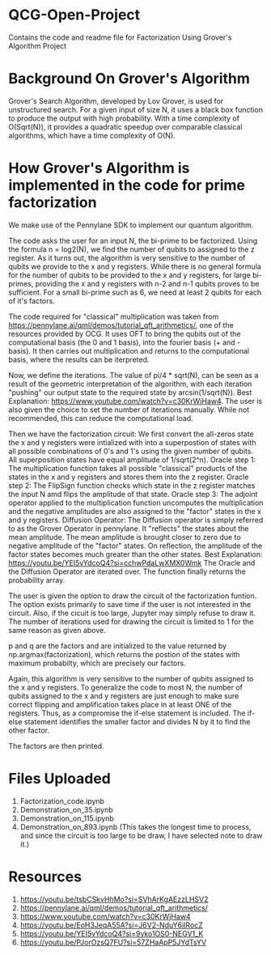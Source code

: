 # QCG-Open-Project
Contains the code and readme file for Factorization Using Grover's Algorithm Project

# Background On Grover's Algorithm
Grover's Search Algorithm, developed by Lov Grover, is used for unstructured search. For a given input of size N, it uses a black box function to produce the output with high probability. With a time complexity of O(Sqrt(N)), it provides a quadratic speedup over comparable classical algorithms, which have a time complexity of O(N).

# How Grover's Algorithm is implemented in the code for prime factorization
We make use of the Pennylane SDK to implement our quantum algorithm.

The code asks the user for an input N, the bi-prime to be factorized.
Using the formula n = log2(N), we find the number of qubits to assigned to the z register.
As it turns out, the algorithm is very sensitive to the number of qubits we provide to the x and y registers. While there is no general formula for the number of qubits to be provided to the x and y registers, for large bi-primes, providing the x and y registers with n-2 and n-1 qubits proves to be sufficient.
For a small bi-prime such as 6, we need at least 2 qubits for each of it's factors.

The code required for "classical" multiplication was taken from https://pennylane.ai/qml/demos/tutorial_qft_arithmetics/, one of the resources provided by OCG. It uses OFT to bring the qubits out of the computational basis (the 0 and 1 basis), into the fourier basis (+ and - basis). It then carries out multiplication and returns to the computational basis, where the results can be iterpreted.

Now, we define the iterations. The value of pi/4 * sqrt(N), can be seen as a result of the geometric interpretation of the algorithm, with each iteration "pushing" our output state to the required state by arcsin(1/sqrt(N)). Best Explanation: https://www.youtube.com/watch?v=c30KrWjHaw4.
The user is also given the choice to set the number of iterations manually. While not recommended, this can reduce the computational load.

Then we have the factorization circuit:
We first convert the all-zeros state the x and y registers were intialized with into a superpostion of states with all possible combinations of 0's and 1's using the given number of qubits. All superposition states have equal amplitude of 1/sqrt(2^n).
Oracle step 1:
The multiplication function takes all possible "classical" products of the states in the x and y registers and stores them into the z register.
Oracle step 2:
The FlipSign function checks which state in the z register matches the input N amd flips the amplitude of that state.
Oracle step 3:
The adjoint operator applied to the multiplication function uncomputes the multiplication and the negative amplitudes are also assigned to the "factor" states in the x and y registers.
Diffusion Operator:
The Diffusion operator is simply referred to as the Grover Operator in pennylane. It "reflects" the states about the mean amplitude. The mean amplitude is brought closer to zero due to negative amplitude of the "factor" states. On reflection, the amplitude of the factor states becomes much greater than the other states. Best Explanation: https://youtu.be/YEI5vYdcoQ4?si=cchwPdaLwXMX0Wmk
The Oracle and the Diffusion Operator are iterated over.
The function finally returns the probability array.

The user is given the option to draw the circuit of the factorization funtion. The option exists primarily to save time if the user is not interested in the circuit. Also, if the cicuit is too large, Jupyter may simply refuse to draw it.
The number of iterations used for drawing the circuit is limited to 1 for the same reason as given above.

p and q are the factors and are initialized to the value returned by np.argmax(factorization), which returns the postion of the states with maximum probabilty, which are precisely our factors.

Again, this algorithm is very sensitive to the number of qubits assigned to the x and y registers. To generalize the code to most N, the number of qubits assigned to the x and y registers are just enough to make sure correct flipping and amplification takes place in at least ONE of the registers. Thus, as a compromise the if-else statement is included.
The if-else statement identifies the smaller factor and divides N by it to find the other factor.

The factors are then printed.

# Files Uploaded
1. Factorization_code.ipynb
2. Demonstration_on_35.ipynb
3. Demonstration_on_115.ipynb
4. Demonstration_on_893.ipynb (This takes the longest time to process, and since the circuit is too large to be draw, I have selected note to draw it.)

# Resources 
1. https://youtu.be/tsbCSkvHhMo?si=SVhArKgAEzzLHSV2
2. https://pennylane.ai/qml/demos/tutorial_qft_arithmetics/
3. https://www.youtube.com/watch?v=c30KrWjHaw4
4. https://youtu.be/EoH3JeqA55A?si=J6V2-NduY6iIRocZ
5. https://youtu.be/YEI5vYdcoQ4?si=9yko1OS0-NEGV1_K
6. https://youtu.be/PJorOzsQ7FU?si=57ZHaApP5JYdTsYV
